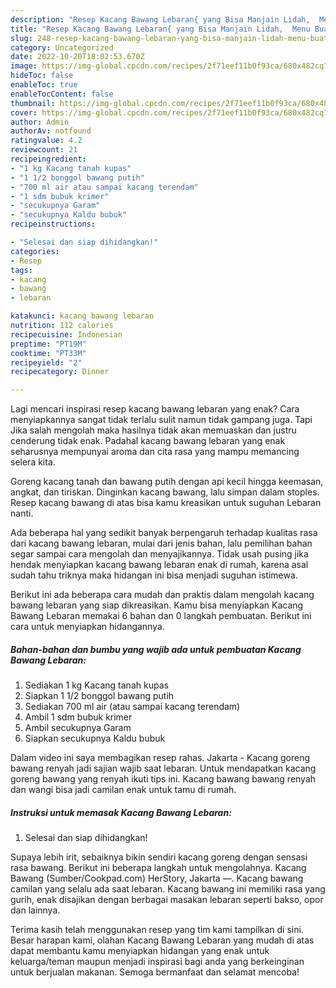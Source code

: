 ```yaml
---
description: "Resep Kacang Bawang Lebaran{ yang Bisa Manjain Lidah,  Menu Buat lebaran"
title: "Resep Kacang Bawang Lebaran{ yang Bisa Manjain Lidah,  Menu Buat lebaran"
slug: 248-resep-kacang-bawang-lebaran-yang-bisa-manjain-lidah-menu-buat-lebaran
category: Uncategorized
date: 2022-10-20T18:02:53.670Z
image: https://img-global.cpcdn.com/recipes/2f71eef11b0f93ca/680x482cq70/kacang-bawang-lebaran-foto-resep-utama.jpg
hideToc: false
enableToc: true
enableTocContent: false
thumbnail: https://img-global.cpcdn.com/recipes/2f71eef11b0f93ca/680x482cq70/kacang-bawang-lebaran-foto-resep-utama.jpg
cover: https://img-global.cpcdn.com/recipes/2f71eef11b0f93ca/680x482cq70/kacang-bawang-lebaran-foto-resep-utama.jpg
author: Admin
authorAv: notfound
ratingvalue: 4.2
reviewcount: 21
recipeingredient:
- "1 kg Kacang tanah kupas"
- "1 1/2 bonggol bawang putih"
- "700 ml air atau sampai kacang terendam"
- "1 sdm bubuk krimer"
- "secukupnya Garam"
- "secukupnya Kaldu bubuk"
recipeinstructions:

- "Selesai dan siap dihidangkan!"
categories:
- Resep
tags:
- kacang
- bawang
- lebaran

katakunci: kacang bawang lebaran 
nutrition: 112 calories
recipecuisine: Indonesian
preptime: "PT19M"
cooktime: "PT33M"
recipeyield: "2"
recipecategory: Dinner

---
```



Lagi mencari inspirasi resep kacang bawang lebaran yang enak? Cara menyiapkannya sangat tidak terlalu sulit namun tidak gampang juga. Tapi Jika salah mengolah maka hasilnya tidak akan memuaskan dan justru cenderung tidak enak. Padahal kacang bawang lebaran yang enak seharusnya mempunyai aroma dan cita rasa yang mampu memancing selera kita.


Goreng kacang tanah dan bawang putih dengan api kecil hingga keemasan, angkat, dan tiriskan. Dinginkan kacang bawang, lalu simpan dalam stoples. Resep kacang bawang di atas bisa kamu kreasikan untuk suguhan Lebaran nanti.

Ada beberapa hal yang sedikit banyak berpengaruh terhadap kualitas rasa dari kacang bawang lebaran, mulai dari jenis bahan, lalu pemilihan bahan segar sampai cara mengolah dan menyajikannya. Tidak usah pusing jika hendak menyiapkan kacang bawang lebaran enak di rumah, karena asal sudah tahu triknya maka hidangan ini bisa menjadi suguhan istimewa.


Berikut ini ada beberapa cara mudah dan praktis dalam mengolah kacang bawang lebaran yang siap dikreasikan. Kamu bisa menyiapkan Kacang Bawang Lebaran memakai 6 bahan dan 0 langkah pembuatan. Berikut ini cara untuk menyiapkan hidangannya.

<!--inarticleads1-->

##### Bahan-bahan dan bumbu yang wajib ada untuk pembuatan Kacang Bawang Lebaran:

1. Sediakan 1 kg Kacang tanah kupas
1. Siapkan 1 1/2 bonggol bawang putih
1. Sediakan 700 ml air (atau sampai kacang terendam)
1. Ambil 1 sdm bubuk krimer
1. Ambil secukupnya Garam
1. Siapkan secukupnya Kaldu bubuk


Dalam video ini saya membagikan resep rahas. Jakarta - Kacang goreng bawang renyah jadi sajian wajib saat lebaran. Untuk mendapatkan kacang goreng bawang yang renyah ikuti tips ini. Kacang bawang bawang renyah dan wangi bisa jadi camilan enak untuk tamu di rumah. 

<!--inarticleads2-->

##### Instruksi untuk memasak Kacang Bawang Lebaran:


1. Selesai dan siap dihidangkan!

Supaya lebih irit, sebaiknya bikin sendiri kacang goreng dengan sensasi rasa bawang. Berikut ini beberapa langkah untuk mengolahnya. Kacang Bawang (Sumber/Cookpad.com) HerStory, Jakarta —. Kacang bawang camilan yang selalu ada saat lebaran. Kacang bawang ini memiliki rasa yang gurih, enak disajikan dengan berbagai masakan lebaran seperti bakso, opor dan lainnya. 

Terima kasih telah menggunakan resep yang tim kami tampilkan di sini. Besar harapan kami, olahan Kacang Bawang Lebaran yang mudah di atas dapat membantu kamu menyiapkan hidangan yang enak untuk keluarga/teman maupun menjadi inspirasi bagi anda yang berkeinginan untuk berjualan makanan. Semoga bermanfaat dan selamat mencoba!
